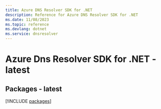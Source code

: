 ```yaml
---
title: Azure DNS Resolver SDK for .NET
description: Reference for Azure DNS Resolver SDK for .NET
ms.date: 11/08/2023
ms.topic: reference
ms.devlang: dotnet
ms.service: dnsresolver
---
```

# Azure Dns Resolver SDK for .NET - latest
## Packages - latest
[!INCLUDE [packages](dns-resolver-index.md)]